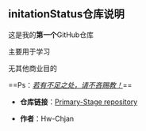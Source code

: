 ## initationStatus仓库说明

这是我的**第一个**GitHub仓库

主要用于学习

无其他商业目的

==Ps：<u>*若有不足之处，请不吝赐教！*</u>==

- **仓库链接**：[Primary-Stage repository](https://github.com/Hw-Chjan/initationStatus.git)

- **作者**：Hw-Chjan

  

